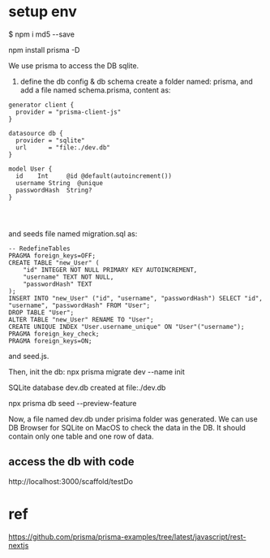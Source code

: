 


# setup env

$ npm i md5 --save

npm install prisma -D

We use prisma to access the DB sqlite.

1. define the db config & db schema
create a folder named: prisma, and add a file named schema.prisma, content as:

```
generator client {
  provider = "prisma-client-js"
}

datasource db {
  provider = "sqlite"
  url      = "file:./dev.db"
}

model User {
  id    Int     @id @default(autoincrement())
  username String  @unique
  passwordHash  String?
}




```

and seeds file named migration.sql as:

```
-- RedefineTables
PRAGMA foreign_keys=OFF;
CREATE TABLE "new_User" (
    "id" INTEGER NOT NULL PRIMARY KEY AUTOINCREMENT,
    "username" TEXT NOT NULL,
    "passwordHash" TEXT
);
INSERT INTO "new_User" ("id", "username", "passwordHash") SELECT "id", "username", "passwordHash" FROM "User";
DROP TABLE "User";
ALTER TABLE "new_User" RENAME TO "User";
CREATE UNIQUE INDEX "User.username_unique" ON "User"("username");
PRAGMA foreign_key_check;
PRAGMA foreign_keys=ON;

```

and seed.js.


Then, init the db:
npx prisma migrate dev --name init

SQLite database dev.db created at file:./dev.db


npx prisma db seed --preview-feature

Now, a file named dev.db under prisima folder was generated. We can use DB Browser for SQLite on MacOS to check the data in the DB. It should contain only one table and one row of data.


## access the db with code

http://localhost:3000/scaffold/testDo




# ref

https://github.com/prisma/prisma-examples/tree/latest/javascript/rest-nextjs
